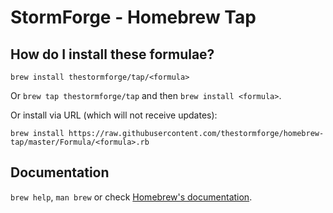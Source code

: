 # StormForge - Homebrew Tap

## How do I install these formulae?
`brew install thestormforge/tap/<formula>`

Or `brew tap thestormforge/tap` and then `brew install <formula>`.

Or install via URL (which will not receive updates):

```
brew install https://raw.githubusercontent.com/thestormforge/homebrew-tap/master/Formula/<formula>.rb
```

## Documentation
`brew help`, `man brew` or check [Homebrew's documentation](https://docs.brew.sh).
